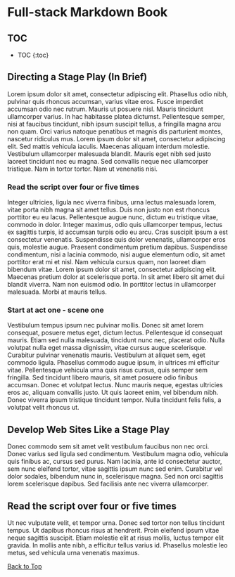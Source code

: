 # Full-stack Markdown Book

## TOC
* TOC
{:toc}

## Directing a Stage Play (In Brief)
Lorem ipsum dolor sit amet, consectetur adipiscing elit. Phasellus odio nibh, pulvinar quis rhoncus accumsan, varius vitae eros. Fusce imperdiet accumsan odio nec rutrum. Mauris ut posuere nisl. Mauris tincidunt ullamcorper varius. In hac habitasse platea dictumst. Pellentesque semper, nisi at faucibus tincidunt, nibh ipsum suscipit tellus, a fringilla magna arcu non quam. Orci varius natoque penatibus et magnis dis parturient montes, nascetur ridiculus mus. Lorem ipsum dolor sit amet, consectetur adipiscing elit. Sed mattis vehicula iaculis. Maecenas aliquam interdum molestie. Vestibulum ullamcorper malesuada blandit. Mauris eget nibh sed justo laoreet tincidunt nec eu magna. Sed convallis neque nec ullamcorper tristique. Nam in tortor tortor. Nam ut venenatis nisi.

### Read the script over four or five times
Integer ultricies, ligula nec viverra finibus, urna lectus malesuada lorem, vitae porta nibh magna sit amet tellus. Duis non justo non est rhoncus porttitor eu eu lacus. Pellentesque augue nunc, dictum eu tristique vitae, commodo in dolor. Integer maximus, odio quis ullamcorper tempus, lectus ex sagittis turpis, id accumsan turpis odio eu arcu. Cras suscipit ipsum a est consectetur venenatis. Suspendisse quis dolor venenatis, ullamcorper eros quis, molestie augue. Praesent condimentum pretium dapibus. Suspendisse condimentum, nisi a lacinia commodo, nisi augue elementum odio, sit amet porttitor erat mi et nisl. Nam vehicula cursus quam, non laoreet diam bibendum vitae. Lorem ipsum dolor sit amet, consectetur adipiscing elit. Maecenas pretium dolor at scelerisque porta. In sit amet libero sit amet dui blandit viverra. Nam non euismod odio. In porttitor lectus in ullamcorper malesuada. Morbi at mauris tellus.

### Start at act one - scene one
Vestibulum tempus ipsum nec pulvinar mollis. Donec sit amet lorem consequat, posuere metus eget, dictum lectus. Pellentesque id consequat mauris. Etiam sed nulla malesuada, tincidunt nunc nec, placerat odio. Nulla volutpat nulla eget massa dignissim, vitae cursus augue scelerisque. Curabitur pulvinar venenatis mauris. Vestibulum at aliquet sem, eget commodo ligula. Phasellus commodo augue ipsum, in ultrices mi efficitur vitae. Pellentesque vehicula urna quis risus cursus, quis semper sem fringilla. Sed tincidunt libero mauris, sit amet posuere odio finibus accumsan. Donec et volutpat lectus. Nunc mauris neque, egestas ultricies eros ac, aliquam convallis justo. Ut quis laoreet enim, vel bibendum nibh. Donec viverra ipsum tristique tincidunt tempor. Nulla tincidunt felis felis, a volutpat velit rhoncus ut.

## Develop Web Sites Like a Stage Play
Donec commodo sem sit amet velit vestibulum faucibus non nec orci. Donec varius sed ligula sed condimentum. Vestibulum magna odio, vehicula quis finibus ac, cursus sed purus. Nam lacinia, ante id consectetur auctor, sem nunc eleifend tortor, vitae sagittis ipsum nunc sed enim. Curabitur vel dolor sodales, bibendum nunc in, scelerisque magna. Sed non orci sagittis lorem scelerisque dapibus. Sed facilisis ante nec viverra ullamcorper.

## Read the script over four or five times
Ut nec vulputate velit, et tempor urna. Donec sed tortor non tellus tincidunt tempus. Ut dapibus rhoncus risus at hendrerit. Proin eleifend ipsum vitae neque sagittis suscipit. Etiam molestie elit at risus mollis, luctus tempor elit gravida. In mollis ante nibh, a efficitur tellus varius id. Phasellus molestie leo metus, sed vehicula urna venenatis maximus.

[Back to Top](#full-stack-markdown-book)